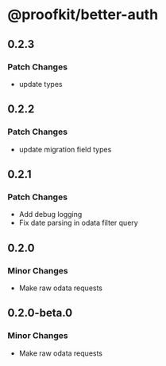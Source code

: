 # @proofkit/better-auth

## 0.2.3

### Patch Changes

- update types

## 0.2.2

### Patch Changes

- update migration field types

## 0.2.1

### Patch Changes

- Add debug logging
- Fix date parsing in odata filter query

## 0.2.0

### Minor Changes

- Make raw odata requests

## 0.2.0-beta.0

### Minor Changes

- Make raw odata requests
